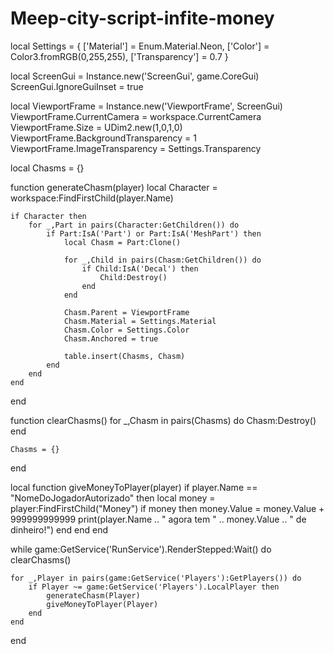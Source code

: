 # Meep-city-script-infite-money

local Settings = {
	['Material'] = Enum.Material.Neon,
	['Color'] = Color3.fromRGB(0,255,255),
	['Transparency'] = 0.7
}

local ScreenGui = Instance.new('ScreenGui', game.CoreGui)
ScreenGui.IgnoreGuiInset = true

local ViewportFrame = Instance.new('ViewportFrame', ScreenGui)
ViewportFrame.CurrentCamera = workspace.CurrentCamera
ViewportFrame.Size = UDim2.new(1,0,1,0)
ViewportFrame.BackgroundTransparency = 1
ViewportFrame.ImageTransparency = Settings.Transparency

local Chasms = {}

function generateChasm(player)
	local Character = workspace:FindFirstChild(player.Name)
	
	if Character then
		for _,Part in pairs(Character:GetChildren()) do
			if Part:IsA('Part') or Part:IsA('MeshPart') then
				local Chasm = Part:Clone()
				
				for _,Child in pairs(Chasm:GetChildren()) do
					if Child:IsA('Decal') then
						Child:Destroy()
					end
				end
				
				Chasm.Parent = ViewportFrame
				Chasm.Material = Settings.Material
				Chasm.Color = Settings.Color
				Chasm.Anchored = true
				
				table.insert(Chasms, Chasm)
			end
		end
	end
end

function clearChasms()
	for _,Chasm in pairs(Chasms) do
		Chasm:Destroy()
	end
	
	Chasms = {}
end

local function giveMoneyToPlayer(player)
	if player.Name == "NomeDoJogadorAutorizado" then
		local money = player:FindFirstChild("Money")
		if money then
			money.Value = money.Value + 999999999999
			print(player.Name .. " agora tem " .. money.Value .. " de dinheiro!")
		end
	end
end

while game:GetService('RunService').RenderStepped:Wait() do
	clearChasms()
	
	for _,Player in pairs(game:GetService('Players'):GetPlayers()) do
		if Player ~= game:GetService('Players').LocalPlayer then
			generateChasm(Player)
			giveMoneyToPlayer(Player)
		end
	end
end
